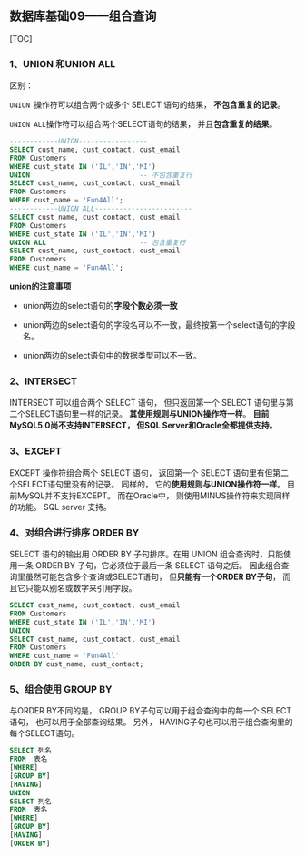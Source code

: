## 数据库基础09——组合查询

[TOC]

### 1、UNION 和UNION ALL

区别：

`UNION `操作符可以组合两个或多个 SELECT 语句的结果， **不包含重复的记录**。 

`UNION ALL`操作符可以组合两个SELECT语句的结果， 并且**包含重复的结果**。  

```sql
------------UNION-----------------
SELECT cust_name, cust_contact, cust_email    
FROM Customers
WHERE cust_state IN ('IL','IN','MI')
UNION							-- 不包含重复行
SELECT cust_name, cust_contact, cust_email
FROM Customers
WHERE cust_name = 'Fun4All';
------------UNION ALL------------------------
SELECT cust_name, cust_contact, cust_email
FROM Customers
WHERE cust_state IN ('IL','IN','MI')
UNION ALL						-- 包含重复行
SELECT cust_name, cust_contact, cust_email
FROM Customers
WHERE cust_name = 'Fun4All';
```

**union的注意事项**

- union两边的select语句的**字段个数必须一致** 

- union两边的select语句的字段名可以不一致，最终按第一个select语句的字段名。

- union两边的select语句中的数据类型可以不一致。

### 2、INTERSECT 

INTERSECT 可以组合两个 SELECT 语句， 但只返回第一个 SELECT 语句里与第二个SELECT语句里一样的记录。 **其使用规则与UNION操作符一样**。 **目前MySQL5.0尚不支持INTERSECT， 但SQL Server和Oracle全都提供支持。** 

### 3、EXCEPT

EXCEPT 操作符组合两个 SELECT 语句， 返回第一个 SELECT 语句里有但第二个SELECT语句里没有的记录。 同样的， 它的**使用规则与UNION操作符一样**。 目前MySQL并不支持EXCEPT。 而在Oracle中， 则使用MINUS操作符来实现同样的功能。 SQL server 支持。

### 4、对组合进行排序 ORDER BY

SELECT 语句的输出用 ORDER BY 子句排序。在用 UNION 组合查询时，只能使用一条 ORDER BY 子句，它必须位于最后一条 SELECT 语句之后。 因此组合查询里虽然可能包含多个查询或SELECT语句， 但**只能有一个ORDER BY子句**， 而且它只能以别名或数字来引用字段。 

```sql
SELECT cust_name, cust_contact, cust_email
FROM Customers
WHERE cust_state IN ('IL','IN','MI')
UNION
SELECT cust_name, cust_contact, cust_email
FROM Customers
WHERE cust_name = 'Fun4All'
ORDER BY cust_name, cust_contact;
```



### 5、组合使用 GROUP BY

与ORDER BY不同的是， GROUP BY子句可以用于组合查询中的每一个 SELECT语句， 也可以用于全部查询结果。 另外， HAVING子句也可以用于组合查询里的每个SELECT语句。 

```sql
SELECT 列名
FROM  表名
[WHERE]
[GROUP BY]
[HAVING]
UNION
SELECT 列名
FROM  表名
[WHERE]
[GROUP BY]
[HAVING]
[ORDER BY]
```

